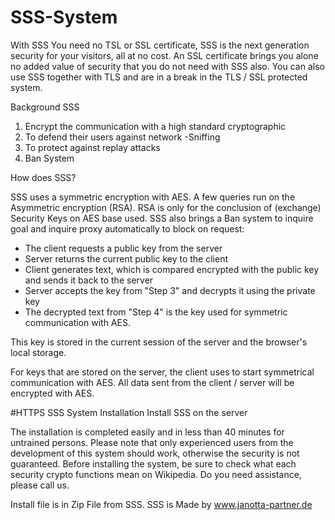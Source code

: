 # SSS-System
With SSS You need no TSL or SSL certificate, SSS is the next generation security for your visitors, all at no cost. An SSL certificate brings you alone no added value of security that you do not need with SSS also. You can also use SSS together with TLS and are in a break in the TLS / SSL protected system.


Background SSS

1. Encrypt the communication with a high standard cryptographic
2. To defend their users against network -Sniffing
3. To protect against replay attacks
4. Ban System


How does SSS?

SSS uses a symmetric encryption with AES. A few queries run on the Asymmetric encryption (RSA). RSA is only for the conclusion of (exchange) Security Keys on AES base used. SSS also brings a Ban system to inquire goal and inquire proxy automatically to block on request:

- The client requests a public key from the server
- Server returns the current public key to the client
- Client generates text, which is compared encrypted with the public key and sends it back to the server
- Server accepts the key from "Step 3" and decrypts it using the private key
- The decrypted text from "Step 4" is the key used for symmetric communication with AES.

This key is stored in the current session of the server and the browser's local storage.

For keys that are stored on the server, the client uses to start symmetrical communication with AES. All data sent from the client / server will be encrypted with AES.

#HTTPS SSS System Installation
Install SSS on the server

The installation is completed easily and in less than 40 minutes for untrained persons. Please note that only experienced users from the development of this system should work, otherwise the security is not guaranteed. Before installing the system, be sure to check what each security crypto functions mean on Wikipedia. Do you need assistance, please call us.

Install file is in Zip File from SSS.
SSS is Made by www.janotta-partner.de

